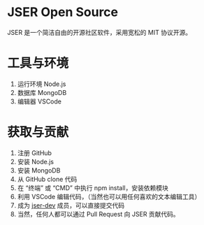 # JSER Open Source
JSER 是一个简洁自由的开源社区软件，采用宽松的 MIT 协议开源。

# 工具与环境
1. 运行环境 Node.js
2. 数据库 MongoDB
3. 编辑器 VSCode

# 获取与贡献
1. 注册 GitHub 
2. 安装 Node.js 
3. 安装 MongoDB
4. 从 GitHub clone 代码
5. 在 “终端” 或 “CMD” 中执行 npm install，安装依赖模块
6. 利用 VSCode 编辑代码，（当然也可以用任何喜欢的文本编辑工具）
7. 成为 [jser-dev](https://github.com/jser-dev) 成员，可以直接提交代码
8. 当然，任何人都可以通过 Pull Request 向 JSER 贡献代码。

